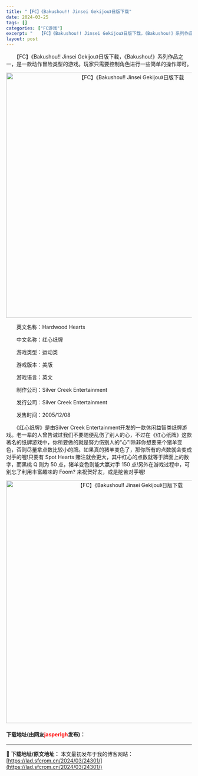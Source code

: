 ```yaml
---
title: "【FC】《Bakushou!! Jinsei Gekijou》日版下载"
date: 2024-03-25
tags: []
categories: ["FC游戏"]
excerpt: "　　【FC】《Bakushou!! Jinsei Gekijou》日版下载，《Bakushou!》系列作品之一，是一款动作冒险类型的游戏。玩家只需要控制角色进行一些简单的操作即可。 　　英文名称：Hardwood Hearts 　　中文名称：红心纸牌 　　游戏类型：运动类 　　游戏版本：美版 　　游&hellip;"
layout: post
---
```


 <p>　　【FC】《Bakushou!! Jinsei Gekijou》日版下载，《Bakushou!》系列作品之一，是一款动作冒险类型的游戏。玩家只需要控制角色进行一些简单的操作即可。</p> <p align="center"><img align="" border="0" src="https://lad.sfcrom.cn/wp-content/uploads/2024/03/20240325_66018b42e8aa4.png" width="664" alt="【FC】《Bakushou!! Jinsei Gekijou》日版下载" /></p> <p>　　英文名称：Hardwood Hearts</p> <p>　　中文名称：红心纸牌</p> <p>　　游戏类型：运动类</p> <p>　　游戏版本：美版</p> <p>　　游戏语言：英文</p> <p>　　制作公司：Silver Creek Entertainment</p> <p>　　发行公司：Silver Creek Entertainment</p> <p>　　发售时间：2005/12/08</p> <p>　　《红心纸牌》是由Silver Creek Entertainment开发的一款休闲益智类纸牌游戏。老一辈的人曾告诫过我们不要随便乱伤了别人的心，不过在《红心纸牌》这款著名的纸牌游戏中，你所要做的就是努力伤别人的&ldquo;心&rdquo;!除非你想要来个猪羊变色，否则尽量拿点数比较小的牌。如果真的猪羊变色了，那你所有的点数就会变成对手的喔!只要有 Spot Hearts 赌注就会更大，其中红心的点数就等于牌面上的数字，而黑桃 Q 则为 50 点，猪羊变色则能大赢对手 150 点!另外在游戏过程中，可别忘了利用丰富趣味的 Foom? 来祝贺好友，或是挖苦对手喔!</p> <p align="center"><img align="" border="0" src="https://lad.sfcrom.cn/wp-content/uploads/2024/03/20240325_66018b43a7a6f.png" width="657" alt="【FC】《Bakushou!! Jinsei Gekijou》日版下载" /></p> <p><h4>下载地址(由网友<font color="red">jasperlgh</font>发布)：</h4></p> 

---
📖 **下载地址/原文地址：** 本文最初发布于我的博客网站：[https://lad.sfcrom.cn/2024/03/24301/](https://lad.sfcrom.cn/2024/03/24301/)
